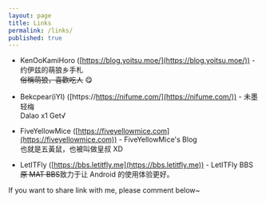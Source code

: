 ```yaml
---
layout: page
title: Links
permalink: /links/
published: true
---
```


 - KenOoKamiHoro ([https://blog.yoitsu.moe/](https://blog.yoitsu.moe/)) - 约伊兹的萌狼乡手札  
  ~~俗稱萌狼，喜歡吃人~~ 😋

 - Bekcpear(iYI) ([https://https://nifume.com/](https://nifume.com/)) - 未墨轻梅  
  Dalao x1 Get√

 - FiveYellowMice ([https://fiveyellowmice.com](https://fiveyellowmice.com)) - FiveYellowMice's Blog  
  也就是五黃鼠，也被叫做皇叔 XD

 - LetITFly ([https://bbs.letitfly.me](https://bbs.letitfly.me)) - LetITFly BBS  
  ~~原 MAT BBS~~致力于让 Android 的使用体验更好。

If you want to share link with me, please comment below~
